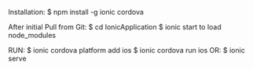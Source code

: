 Installation:
$ npm install -g ionic cordova

After initial Pull from Git:
$ cd IonicApplication
$ ionic start to load node_modules





RUN:
$ ionic cordova platform add ios
$ ionic cordova run ios
OR:
$ ionic serve

